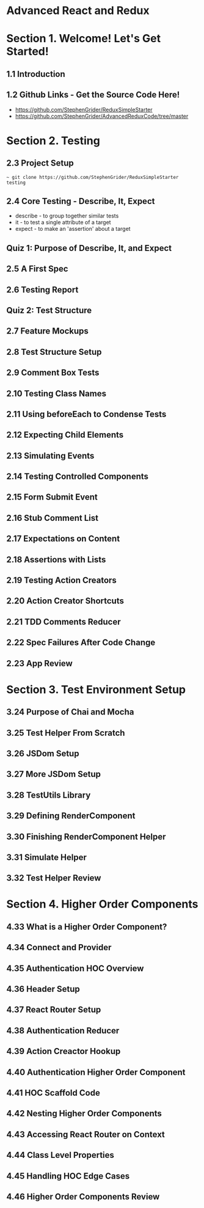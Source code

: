 # Advanced React and Redux

# Section 1. Welcome! Let's Get Started!

## 1.1 Introduction

## 1.2 Github Links - Get the Source Code Here!
* https://github.com/StephenGrider/ReduxSimpleStarter
* https://github.com/StephenGrider/AdvancedReduxCode/tree/master

# Section 2. Testing

## 2.3 Project Setup
```
~ git clone https://github.com/StephenGrider/ReduxSimpleStarter testing
```

## 2.4 Core Testing - Describe, It, Expect
* describe - to group together similar tests
* it - to test a single attribute of a target
* expect - to make an 'assertion' about a target

## Quiz 1: Purpose of Describe, It, and Expect

## 2.5 A First Spec

## 2.6 Testing Report

## Quiz 2: Test Structure

## 2.7 Feature Mockups

## 2.8 Test Structure Setup

## 2.9 Comment Box Tests

## 2.10 Testing Class Names

## 2.11 Using beforeEach to Condense Tests

## 2.12 Expecting Child Elements

## 2.13 Simulating Events

## 2.14 Testing Controlled Components

## 2.15 Form Submit Event

## 2.16 Stub Comment List

## 2.17 Expectations on Content

## 2.18 Assertions with Lists

## 2.19 Testing Action Creators

## 2.20 Action Creator Shortcuts

## 2.21 TDD Comments Reducer

## 2.22 Spec Failures After Code Change

## 2.23 App Review

# Section 3. Test Environment Setup

## 3.24 Purpose of Chai and Mocha

## 3.25 Test Helper From Scratch

## 3.26 JSDom Setup

## 3.27 More JSDom Setup

## 3.28 TestUtils Library

## 3.29 Defining RenderComponent

## 3.30 Finishing RenderComponent Helper

## 3.31 Simulate Helper

## 3.32 Test Helper Review

# Section 4. Higher Order Components

## 4.33 What is a Higher Order Component?

## 4.34 Connect and Provider

## 4.35 Authentication HOC Overview

## 4.36 Header Setup

## 4.37 React Router Setup

## 4.38 Authentication Reducer

## 4.39 Action Creactor Hookup

## 4.40 Authentication Higher Order Component

## 4.41 HOC Scaffold Code

## 4.42 Nesting Higher Order Components

## 4.43 Accessing React Router on Context

## 4.44 Class Level Properties

## 4.45 Handling HOC Edge Cases

## 4.46 Higher Order Components Review